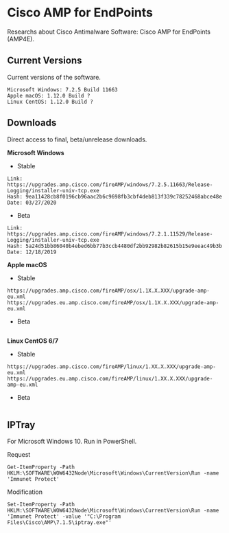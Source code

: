 # Cisco AMP for EndPoints
Researchs about Cisco Antimalware Software: Cisco AMP for EndPoints (AMP4E).

## Current Versions
Current versions of the software.
```
Microsoft Windows: 7.2.5 Build 11663
Apple macOS: 1.12.0 Build ?
Linux CentOS: 1.12.0 Build ?
```

## Downloads
Direct access to final, beta/unrelease downloads.

**Microsoft Windows**

* Stable
```
Link: https://upgrades.amp.cisco.com/fireAMP/windows/7.2.5.11663/Release-Logging/installer-univ-tcp.exe
Hash: 9ea11428cb8f0196cb96aac2b6c9698fb3cbf4deb813f339c78252468abce48e
Date: 03/27/2020
```

* Beta
```
Link: https://upgrades.amp.cisco.com/fireAMP/windows/7.2.1.11529/Release-Logging/installer-univ-tcp.exe
Hash: 5a24d51bb86040b4ebed6bb77b3ccb4480df2bb92982b82615b15e9eeac49b3b
Date: 12/18/2019
```

**Apple macOS**
* Stable
```
https://upgrades.amp.cisco.com/fireAMP/osx/1.1X.X.XXX/upgrade-amp-eu.xml
https://upgrades.eu.amp.cisco.com/fireAMP/osx/1.1X.X.XXX/upgrade-amp-eu.xml
```

* Beta
```
```

**Linux CentOS 6/7**
* Stable
```
https://upgrades.amp.cisco.com/fireAMP/linux/1.XX.X.XXX/upgrade-amp-eu.xml
https://upgrades.eu.amp.cisco.com/fireAMP/linux/1.XX.X.XXX/upgrade-amp-eu.xml
```

* Beta
```
```

## IPTray
For Microsoft Windows 10. Run in PowerShell.

Request
```
Get-ItemProperty -Path HKLM:\SOFTWARE\WOW6432Node\Microsoft\Windows\CurrentVersion\Run -name 'Immunet Protect'
```

Modification
```
Set-ItemProperty -Path HKLM:\SOFTWARE\WOW6432Node\Microsoft\Windows\CurrentVersion\Run -name 'Immunet Protect' -value '"C:\Program Files\Cisco\AMP\7.1.5\iptray.exe"'
```

